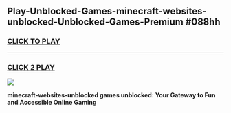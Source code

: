 
## Play-Unblocked-Games-minecraft-websites-unblocked-Unblocked-Games-Premium #088hh
<h3>
<a href="https://premium.freeplayer.one?title=minecraft-websites-unblocked&ref=12M">CLICK TO PLAY</a></h3>
<hr>

<h3>
<a href="https://premium.freeplayer.one?title=minecraft-websites-unblocked&ref=12M">CLICK 2 PLAY</a>
  
</h3>

<a href="https://premium.freeplayer.one?title=minecraft-websites-unblocked&ref=12M"><img src="https://clearcache.store/games.png"></a>


**minecraft-websites-unblocked games unblocked: Your Gateway to Fun and Accessible Online Gaming**
